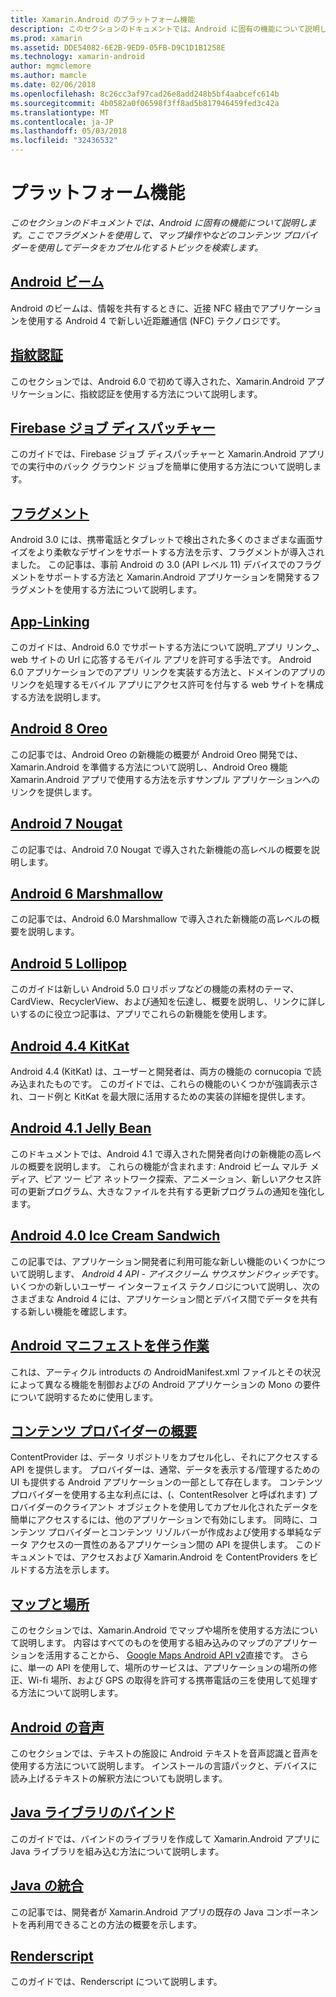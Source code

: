 ```yaml
---
title: Xamarin.Android のプラットフォーム機能
description: このセクションのドキュメントでは、Android に固有の機能について説明します。 ここでフラグメントを使用して、マップ操作やなどのコンテンツ プロバイダーを使用してデータをカプセル化するトピックを検索します。
ms.prod: xamarin
ms.assetid: DDE54082-6E2B-9ED9-05FB-D9C1D1B1258E
ms.technology: xamarin-android
author: mgmclemore
ms.author: mamcle
ms.date: 02/06/2018
ms.openlocfilehash: 8c26cc3af97cad26e8add248b5bf4aabcefc614b
ms.sourcegitcommit: 4b0582a0f06598f3ff8ad5b817946459fed3c42a
ms.translationtype: MT
ms.contentlocale: ja-JP
ms.lasthandoff: 05/03/2018
ms.locfileid: "32436532"
---
```

# <a name="platform-features"></a>プラットフォーム機能

_このセクションのドキュメントでは、Android に固有の機能について説明します。ここでフラグメントを使用して、マップ操作やなどのコンテンツ プロバイダーを使用してデータをカプセル化するトピックを検索します。_

## <a name="android-beamandroidplatformandroid-beammd"></a>[Android ビーム](~/android/platform/android-beam.md)

Android のビームは、情報を共有するときに、近接 NFC 経由でアプリケーションを使用する Android 4 で新しい近距離通信 (NFC) テクノロジです。

## <a name="fingerprint-authenticationandroidplatformfingerprint-authenticationindexmd"></a>[指紋認証](~/android/platform/fingerprint-authentication/index.md)

このセクションでは、Android 6.0 で初めて導入された、Xamarin.Android アプリケーションに、指紋認証を使用する方法について説明します。


## <a name="firebase-job-dispatcherandroidplatformfirebase-job-dispatchermd"></a>[Firebase ジョブ ディスパッチャー](~/android/platform/firebase-job-dispatcher.md)

このガイドでは、Firebase ジョブ ディスパッチャーと Xamarin.Android アプリでの実行中のバック グラウンド ジョブを簡単に使用する方法について説明します。



##  <a name="fragmentsandroidplatformfragmentsindexmd"></a>[フラグメント](~/android/platform/fragments/index.md)

Android 3.0 には、携帯電話とタブレットで検出された多くのさまざまな画面サイズをより柔軟なデザインをサポートする方法を示す、フラグメントが導入されました。 この記事は、事前 Android の 3.0 (API レベル 11) デバイスでのフラグメントをサポートする方法と Xamarin.Android アプリケーションを開発するフラグメントを使用する方法について説明します。 



## <a name="app-linkingandroidplatformapp-linkingmd"></a>[App-Linking](~/android/platform/app-linking.md)

このガイドは、Android 6.0 でサポートする方法について説明_アプリ リンク_、web サイトの Url に応答するモバイル アプリを許可する手法です。 Android 6.0 アプリケーションでのアプリ リンクを実装する方法と、ドメインのアプリのリンクを処理するモバイル アプリにアクセス許可を付与する web サイトを構成する方法を説明します。



##  <a name="android-8-oreoandroidplatformoreomd"></a>[Android 8 Oreo](~/android/platform/oreo.md)

この記事では、Android Oreo の新機能の概要が Android Oreo 開発では、Xamarin.Android を準備する方法について説明し、Android Oreo 機能 Xamarin.Android アプリで使用する方法を示すサンプル アプリケーションへのリンクを提供します。



##  <a name="android-7-nougatandroidplatformnougatmd"></a>[Android 7 Nougat](~/android/platform/nougat.md)

この記事では、Android 7.0 Nougat で導入された新機能の高レベルの概要を説明します。




##  <a name="android-6-marshmallowandroidplatformmarshmallowmd"></a>[Android 6 Marshmallow](~/android/platform/marshmallow.md)

この記事では、Android 6.0 Marshmallow で導入された新機能の高レベルの概要を説明します。




##  <a name="android-5-lollipopandroidplatformlollipopmd"></a>[Android 5 Lollipop](~/android/platform/lollipop.md)

このガイドは新しい Android 5.0 ロリポップなどの機能の素材のテーマ、CardView、RecyclerView、および通知を伝達し、概要を説明し、リンクに詳しいするのに役立つ記事は、アプリでこれらの新機能を使用します。 



##  <a name="android-44-kitkatandroidplatformkitkatmd"></a>[Android 4.4 KitKat](~/android/platform/kitkat.md)

Android 4.4 (KitKat) は、ユーザーと開発者は、両方の機能の cornucopia で読み込まれたものです。 このガイドでは、これらの機能のいくつかが強調表示され、コード例と KitKat を最大限に活用するための実装の詳細を提供します。 




##  <a name="android-41-jelly-beanandroidplatformjelly-beanmd"></a>[Android 4.1 Jelly Bean](~/android/platform/jelly-bean.md)

このドキュメントでは、Android 4.1 で導入された開発者向けの新機能の高レベルの概要を説明します。 これらの機能が含まれます: Android ビーム マルチ メディア、ピア ツー ピア ネットワーク探索、アニメーション、新しいアクセス許可の更新プログラム、大きなファイルを共有する更新プログラムの通知を強化します。 



##  <a name="android-40-ice-cream-sandwichandroidplatformice-cream-sandwichmd"></a>[Android 4.0 Ice Cream Sandwich](~/android/platform/ice-cream-sandwich.md)

この記事では、アプリケーション開発者に利用可能な新しい機能のいくつかについて説明します、 *Android 4 API - アイスクリーム サウスサンドウィッチ*です。 いくつかの新しいユーザー インターフェイス テクノロジについて説明し、次のさまざまな Android 4 には、アプリケーション間とデバイス間でデータを共有する新しい機能を確認します。 


##  <a name="working-with-the-android-manifestandroid-manifestmd"></a>[Android マニフェストを伴う作業](android-manifest.md)

これは、アーティクル introducts の AndroidManifest.xml ファイルとその状況によって異なる機能を制御およびの Android アプリケーションの Mono の要件について説明するために使用します。


##  <a name="introduction-to-content-providersandroidplatformcontent-providersindexmd"></a>[コンテンツ プロバイダーの概要](~/android/platform/content-providers/index.md)

ContentProvider は、データ リポジトリをカプセル化し、それにアクセスする API を提供します。 プロバイダーは、通常、データを表示する/管理するための UI も提供する Android アプリケーションの一部として存在します。 コンテンツ プロバイダーを使用する主な利点には、(、ContentResolver と呼ばれます) プロバイダーのクライアント オブジェクトを使用してカプセル化されたデータを簡単にアクセスするには、他のアプリケーションで有効にします。 同時に、コンテンツ プロバイダーとコンテンツ リゾルバーが作成および使用する単純なデータ アクセスの一貫性のあるアプリケーション間の API を提供します。 このドキュメントでは、アクセスおよび Xamarin.Android を ContentProviders をビルドする方法を示します。 



##  <a name="maps-and-locationandroidplatformmaps-and-locationindexmd"></a>[マップと場所](~/android/platform/maps-and-location/index.md)

このセクションでは、Xamarin.Android でマップや場所を使用する方法について説明します。 内容はすべてのものを使用する組み込みのマップのアプリケーションを活用することから、 [Google Maps Android API v2](https://developers.google.com/maps/documentation/android/)直接です。 さらに、単一の API を使用して、場所のサービスは、アプリケーションの場所の修正、Wi-fi 場所、および GPS の取得を許可する携帯電話の三を使用して処理する方法について説明します。 



## <a name="android-speechandroidplatformspeechmd"></a>[Android の音声](~/android/platform/speech.md)

このセクションでは、テキストの施設に Android テキストを音声認識と音声を使用する方法について説明します。 インストールの言語パックと、デバイスに読み上げるテキストの解釈方法についても説明します。 


##  <a name="binding-a-java-librarybinding-java-libraryindexmd"></a>[Java ライブラリのバインド](binding-java-library/index.md)

このガイドでは、バインドのライブラリを作成して Xamarin.Android アプリに Java ライブラリを組み込む方法について説明します。

##  <a name="java-integrationjava-integrationindexmd"></a>[Java の統合](java-integration/index.md)

この記事では、開発者が Xamarin.Android アプリの既存の Java コンポーネントを再利用できることの方法の概要を示します。

##  <a name="renderscriptrenderscriptmd"></a>[Renderscript](renderscript.md)

このガイドでは、Renderscript について説明します。